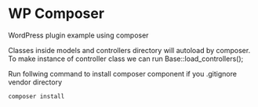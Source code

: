 # WP Composer
WordPress plugin example using composer


Classes inside models and controllers directory will autoload by composer.
To make instance of controller class we can run Base::load_controllers();


Run follwing command to install composer component if you .gitignore vendor directory
```
composer install
```
